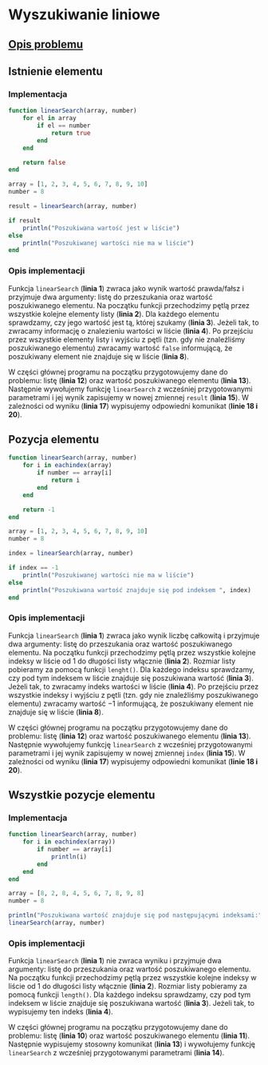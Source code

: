 # Wyszukiwanie liniowe

## [Opis problemu](../../../../algorithms/searching/linear-search.md)

## Istnienie elementu

### Implementacja

```julia linenums="1"
function linearSearch(array, number)
    for el in array
        if el == number
            return true
        end
    end

    return false
end

array = [1, 2, 3, 4, 5, 6, 7, 8, 9, 10]
number = 8

result = linearSearch(array, number)

if result
    println("Poszukiwana wartość jest w liście")
else
    println("Poszukiwanej wartości nie ma w liście")
end
```

### Opis implementacji

Funkcja `linearSearch` (**linia 1**) zwraca jako wynik wartość prawda/fałsz i przyjmuje dwa argumenty: listę do przeszukania oraz wartość poszukiwanego elementu. Na początku funkcji przechodzimy pętlą przez wszystkie kolejne elementy listy (**linia 2**). Dla każdego elementu sprawdzamy, czy jego wartość jest tą, której szukamy (**linia 3**). Jeżeli tak, to zwracamy informację o znalezieniu wartości w liście (**linia 4**). Po przejściu przez wszystkie elementy listy i wyjściu z pętli (tzn. gdy nie znaleźliśmy poszukiwanego elementu) zwracamy wartość `false` informującą, że poszukiwany element nie znajduje się w liście (**linia 8**).

W części głównej programu na początku przygotowujemy dane do problemu: listę (**linia 12**) oraz wartość poszukiwanego elementu (**linia 13**). Następnie wywołujemy funkcję `linearSearch` z wcześniej przygotowanymi parametrami i jej wynik zapisujemy w nowej zmiennej `result` (**linia 15**). W zależności od wyniku (**linia 17**) wypisujemy odpowiedni komunikat (**linie 18 i 20**).

## Pozycja elementu

```julia linenums="1"
function linearSearch(array, number)
    for i in eachindex(array)
        if number == array[i]
            return i
        end
    end

    return -1
end

array = [1, 2, 3, 4, 5, 6, 7, 8, 9, 10]
number = 8

index = linearSearch(array, number)

if index == -1
    println("Poszukiwanej wartości nie ma w liście")
else
    println("Poszukiwana wartość znajduje się pod indeksem ", index)
end
```

### Opis implementacji

Funkcja `linearSearch` (**linia 1**) zwraca jako wynik liczbę całkowitą i przyjmuje dwa argumenty: listę do przeszukania oraz wartość poszukiwanego elementu. Na początku funkcji przechodzimy pętlą przez wszystkie kolejne indeksy w liście od $1$ do długości listy włącznie (**linia 2**). Rozmiar listy pobieramy za pomocą funkcji `lenght()`. Dla każdego indeksu sprawdzamy, czy pod tym indeksem w liście znajduje się poszukiwana wartość (**linia 3**). Jeżeli tak, to zwracamy indeks wartości w liście (**linia 4**). Po przejściu przez wszystkie indeksy i wyjściu z pętli (tzn. gdy nie znaleźliśmy poszukiwanego elementu) zwracamy wartość $-1$ informującą, że poszukiwany element nie znajduje się w liście (**linia 8**).

W części głównej programu na początku przygotowujemy dane do problemu: listę (**linia 12**) oraz wartość poszukiwanego elementu (**linia 13**). Następnie wywołujemy funkcję `linearSearch` z wcześniej przygotowanymi parametrami i jej wynik zapisujemy w nowej zmiennej `index` (**linia 15**). W zależności od wyniku (**linia 17**) wypisujemy odpowiedni komunikat (**linie 18 i 20**).

## Wszystkie pozycje elementu

### Implementacja

```julia linenums="1"
function linearSearch(array, number)
    for i in eachindex(array))
        if number == array[i]
            println(i)
        end
    end
end

array = [8, 2, 8, 4, 5, 6, 7, 8, 9, 8]
number = 8

println("Poszukiwana wartość znajduje się pod następującymi indeksami:")
linearSearch(array, number)
```

### Opis implementacji

Funkcja `linearSearch` (**linia 1**) nie zwraca wyniku i przyjmuje dwa argumenty: listę do przeszukania oraz wartość poszukiwanego elementu. Na początku funkcji przechodzimy pętlą przez wszystkie kolejne indeksy w liście od $1$ do długości listy włącznie (**linia 2**). Rozmiar listy pobieramy za pomocą funkcji `length()`. Dla każdego indeksu sprawdzamy, czy pod tym indeksem w liście znajduje się poszukiwana wartość (**linia 3**). Jeżeli tak, to wypisujemy ten indeks (**linia 4**).

W części głównej programu na początku przygotowujemy dane do problemu: listę (**linia 10**) oraz wartość poszukiwanego elementu (**linia 11**). Następnie wypisujemy stosowny komunikat (**linia 13**) i wywołujemy funkcję `linearSearch` z wcześniej przygotowanymi parametrami (**linia 14**).